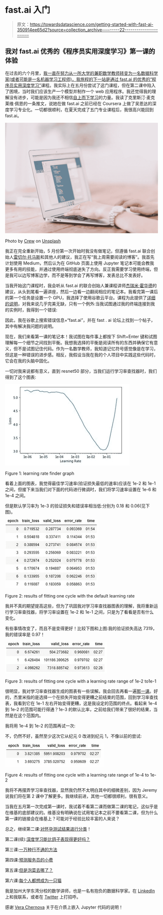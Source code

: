 # fast.ai 入门

> 原文：<https://towardsdatascience.com/getting-started-with-fast-ai-350914ee65d2?source=collection_archive---------22----------------------->

## 我对 fast.ai 优秀的《程序员实用深度学习》第一课的体验

在过去的六个月里，[我一直在努力从一所大学的兼职数学教师转变为一名数据科学家(或者可能是一名机器学习工程师)，我旅程的下一站是通过 fast.ai 的优秀的](/from-math-m-s-to-data-science-c3ab59dbceb3)[“程序员实用深度学习”](https://course.fast.ai/)课程。我实际上在五月份尝试了这门课程，但在第二课中陷入了困境，当时我们应该生产一个模型并制作一个 web 应用程序。我还觉得我的理解没有进步，可能是因为我还不相信[自上而下学习](https://www.fast.ai/2016/10/08/teaching-philosophy/)的力量。我读了克里斯汀·麦克莱维·佩恩的一条推文，说她在做 fast.ai 之前已经在 Coursera 上做了吴恩达的深度学习专业化。一切都很顺利，在夏天完成了五门专业课程后，我很高兴能回到 fast.ai。

![](img/0315b397c7ffc7f16c52212c02c8bc54.png)

Photo by [Crew](https://unsplash.com/@crew?utm_source=unsplash&utm_medium=referral&utm_content=creditCopyText) on [Unsplash](https://unsplash.com/search/photos/woman-coding?utm_source=unsplash&utm_medium=referral&utm_content=creditCopyText)

我正在完全重新开始，5 月份第一次开始时我没有做笔记，但遵循 fast.ai 联合创始人[雷切尔·托马斯](https://medium.com/@racheltho/why-you-yes-you-should-blog-7d2544ac1045)和其他人的建议，我正在写“我上周需要阅读的博客”。我首先计划使用 Medium，然后认为在 GitHub 页面上使用 Jupyter 笔记本可能会教我更多有用的技能，并通过使用终端彻底迷失了方向。反正我需要学习使用终端，但是我可以边写博客边学，而不是等到学会了再写博客，发表总比不发表好。

当我开始这门课程时，我会听从 fast.ai 的联合创始人兼课程讲师[杰瑞米·霍华德](https://twitter.com/jeremyphoward)的建议，从头到尾看一遍讲座，然后一边看一边翻阅相应的笔记本。我看完第一课后的第一个任务是设置一个 GPU，我选择了使用谷歌云平台。课程为此提供了[详细的说明](https://course.fast.ai/start_gcp.html)，对我来说几乎完美无缺，只有一个例外:当我试图通过我的终端连接到我的实例时，我得到一个错误:

因此，我在谷歌上搜索错误信息+“fast.ai”，并在 fast . ai 论坛上找到一个帖子，其中有解决我问题的说明。

现在，我们来看第一课的笔记本！我试图在每件事上都按下 Shift+Enter 键和试图理解每一个细节之间找到平衡。我想我选择的平衡是阅读所有的东西并确保它有意义，但不是试图记住代码。作为一名数学教师，我知道记忆符号感觉像是在学习，但这是一种错误的进步感。相反，我假设当我在我的个人项目中实践这些代码时，它会在我的头脑中固化。

一切对我来说都有意义，直到 resnet50 部分，当我们运行学习率查找器时，我们得到了这个图表:

![](img/842b3c6edaaff337c27b57de8f1b32d4.png)

Figure 1: learning rate finder graph

看着上面的图表，我觉得最佳学习速率(验证损失最低的速率)应该在 1e-2 和 1e-1 之间，但接下来当我们对下面的代码进行微调时，我们将学习速率设置在 1e-6 和 1e-4 之间。

但是默认学习率为 1e-3 的验证损失和错误率相当低:分别为 0.18 和 0.06(见下图)。

![](img/1b50944cb68e3a7b81a25c81e0755136.png)

Figure 2: results of fitting one cycle with the default learning rate

我并不真的期望提高这些，但为了巩固我对学习率查找器图表的理解，我将重新运行学习率查找器，将学习率设置在 1e-2 和 1e-1 之间，只是为了看看是否有什么变化。

有些事情改变了，而且不是变得更好！比较下图和上图:我的验证损失高达 7319，我的错误率是 0.97！

![](img/0c8edbc45262b7491940fc34c118b359.png)

Figure 3: results of fitting one cycle with a learning rate range of 1e-2 to1e-1

很明显，我对学习率查找器生成的图表有一些误解。我会回去再看一遍[那一课](https://youtu.be/XfoYk_Z5AkI?t=4975)。好的，杰里米指的是选择一个在损失开始变得更糟之前结束的范围，回到学习率查找表，我看到它在 1e-1 左右开始变得更糟，这是我设定的范围的终点。看起来 1e-4 到 1e-2 的范围可能行得通？1e-3 的默认比率，之前给我们带来了很好的结果，当然是在这个范围内。

我将用 1e-4 到 1e-2 的范围再试一次:

不，仍然不好，虽然至少这次它从纪元 0 改进到纪元 1，不像以前的尝试:

![](img/e48ff7e1ebbed3e14d8c7a79b4fdb399.png)

Figure 4: results of fitting one cycle with a learning rate range of 1e-4 to 1e-2

我将不再摆弄学习率查找器，显然我仍然不太明白其中的细微差别，因为 Jeremy 说我们将在第 2 课中了解更多。我继续前进，其他一切都很顺利，很有意义。

当我在五月第一次完成第一课时，我试着不看第二课而做第二课的笔记，这似乎是在维基的底部建议的。维基没有明确说在试用笔记本之前不要看第二课，但为什么第一课的链接会在维基上？可能对于经验比较丰富的人来说？

总之，继续第二课:[对怀孕测试结果进行分类](/classifying-pregnancy-test-results-99adda4bca4c)！

第二课(续):[深度学习能比鸽子表现得更好吗？](/can-deep-learning-perform-better-than-pigeons-d37ef1581a2f)

第三课:[一万种行不通的方法](/10-000-ways-that-wont-work-311925525cf0)

第四课:[预测服务员的小费](/predicting-a-waiters-tips-1990342a0d02)

第五课:[但是泡菜去哪了？](/but-where-does-the-pickle-go-53619676bf5f)

第六课:[每个人都想成为一只猫](/everybody-wants-to-be-a-cat-6dd6190c5d9c)

我是加州大学东湾分校的数学讲师，也是一名有抱负的数据科学家。在 [LinkedIn](https://linkedin.com/in/laura-langdon/) 上和我联系，或者在 [Twitter](https://twitter.com/laura_e_langdon) 上打招呼。

感谢 [Vera Chernova](https://medium.com/@vera.chernova.burfield/how-to-embed-jupyter-notebook-into-medium-posts-in-three-steps-1-2-3-54262edea88a) 关于在介质上嵌入 Jupyter 代码的说明！